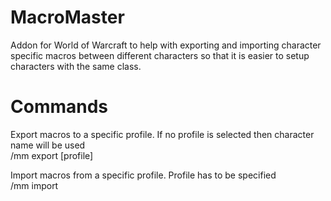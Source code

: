 # MacroMaster
Addon for World of Warcraft to help with exporting and importing character specific macros between different characters so that it is easier to setup characters with the same class.


# Commands  

Export macros to a specific profile. If no profile is selected then character name will be used  
/mm export [profile] 

Import macros from a specific profile. Profile has to be specified  
/mm import <profile>

